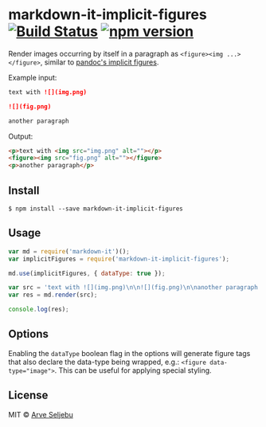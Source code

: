 # markdown-it-implicit-figures [![Build Status](https://travis-ci.org/arve0/markdown-it-implicit-figures.svg?branch=master)](https://travis-ci.org/arve0/markdown-it-implicit-figures) [![npm version](https://badge.fury.io/js/markdown-it-implicit-figures.svg)](http://badge.fury.io/js/markdown-it-implicit-figures)

Render images occurring by itself in a paragraph as `<figure><img ...></figure>`, similar to [pandoc's implicit figures](http://pandoc.org/README.html#images).

Example input:
```md
text with ![](img.png)

![](fig.png)

another paragraph
```

Output:
```html
<p>text with <img src="img.png" alt=""></p>
<figure><img src="fig.png" alt=""></figure>
<p>another paragraph</p>
```


## Install

```
$ npm install --save markdown-it-implicit-figures
```


## Usage

```js
var md = require('markdown-it')();
var implicitFigures = require('markdown-it-implicit-figures');

md.use(implicitFigures, { dataType: true });

var src = 'text with ![](img.png)\n\n![](fig.png)\n\nanother paragraph';
var res = md.render(src);

console.log(res);
```

## Options

Enabling the `dataType` boolean flag in the options will generate figure tags that
also declare the data-type being wrapped, e.g.: `<figure data-type="image">`. 
This can be useful for applying special styling.

## License

MIT © [Arve Seljebu](http://arve0.github.io/)
